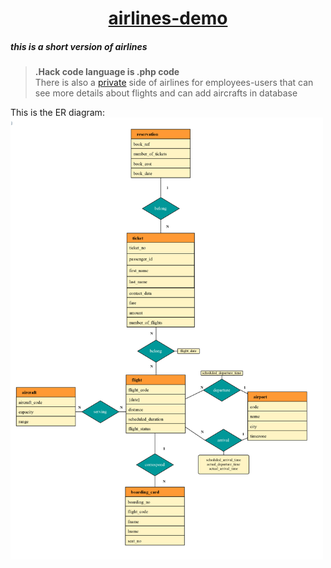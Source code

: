 <a href="https://airlines-demo-version.herokuapp.com/"><h1 align="center">airlines-demo</h1></a>

<h5>this is a short version of airlines</h5>

><b>.Hack code language is .php code</b><br>
There is also a <a color="red" href="https://airlines-demo-version.herokuapp.com/private.php">private</a> side of airlines for employees-users that can see more details about flights and can add aircrafts in database


This is the ER diagram:
<img align="left" width="500" src="https://raw.githubusercontent.com/MariosChartsias/Airlines-demo/main/images/ER%20diagram%20copy.jpg"/>
